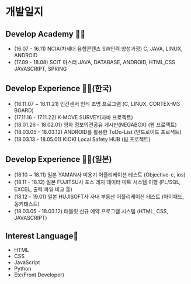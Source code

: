 # 개발일지




## Develop Academy 🤹‍♀️
- (16.07 - 16.11) NCIA(차세대 융합콘텐츠 SW인력 양성과정) C, JAVA, LINUX, ANDROID
- (17.09 - 18.08) SCIT 마스터 JAVA, DATABASE, ANDROID, HTML,CSS JAVASCRIPT, SPRING

## Develop Experience 🤹‍♀️(한국)
- (16.11.07 ~ 16.11.21) 인간센서 인식 조명 프로그램 (C, LINUX, CORTEX-M3 BOARD)
- (17.11.16 - 17.11.22) K-MOVE SURVEY(자바 프로젝트)
- (18.01.26 - 18.02.01) 영화 정보의견공유 게시판(NEGABOX) (웹 프로젝트)
- (18.03.05 - 18.03.12) ANDROID를 활용한 ToDo-List (안드로이드 프로젝트)
- (18.03.13 - 18.05.01) KIOKI Local Safety HUB (팀 프로젝트)

## Develop Experience 🤹‍♀️(일본)
- (18.10 ~ 18.11) 일본 YAMAN사 미용기 어플리케이션 테스트 (Objective-c, ios)
- (18.11 - 18.12) 일본 FUJITSU사 포스 레지 데이터 마트 시스템 이행 (PL/SQL, EXCEL, 출력 파일 비교 툴)
- (18.12 - 19.01) 일본 HUJISOFT사 사내 부동산 어플리케이션 테스트 (아이패드, 몽키테스트)
- (18.03.05 - 18.03.12) 태블릿 신규 예약 프로그램 시스템 (HTML, CSS, JAVASCRIPT)

## Interest Language👀
- HTML
- CSS
- JavaScript
- Python
- Etc(Front Developer)
